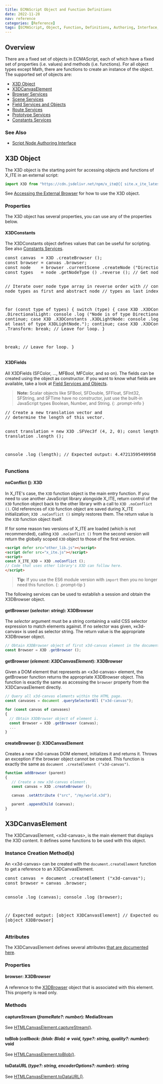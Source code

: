 ```yaml
---
title: ECMAScript Object and Function Definitions
date: 2022-11-28
nav: reference
categories: [Reference]
tags: [ECMAScript, Object, Function, Definitions, Authoring, Interface, Overview]
---
```

## Overview

There are a fixed set of objects in ECMAScript, each of which have a fixed set of properties (i.e. values) and methods (i.e. functions). For all object types except Math, there are functions to create an instance of the object. The supported set of objects are:

* [X3D Object](#x3d-object)
* [X3DCanvasElement](#x3dcanvaselement)
* [Browser Services](/x_ite/reference/browser-services/)
* [Scene Services](/x_ite/reference/scene-services/)
* [Field Services and Objects](/x_ite/reference/field-services-and-objects/)
* [Route Services](/x_ite/reference/route-services/)
* [Prototype Services](/x_ite/reference/prototype-services/)
* [Constants Services](/x_ite/reference/constants-services/)

### See Also

* [Script Node Authoring Interface](/x_ite/reference/script-node-authoring-interface/)

## X3D Object

The X3D object is the starting point for accessing objects and functions of X_ITE in an external script:

```js
import X3D from "https://cdn.jsdelivr.net/npm/x_ite@{{ site.x_ite_latest_version }}/dist/x_ite.min.mjs";
```

See [Accessing the External Browser](/x_ite/accessing-the-external-browser/) for how to use the X3D object.

### Properties

The X3D object has several properties, you can use any of the properties below.

#### **X3DConstants**

The X3DConstants object defines values that can be useful for scripting. See also [Constants Services](/x_ite/reference/constants-services/).

<x3d-script-area name="X3D External Browser Example: X3DConstants" style="height: 630px">
<pre>
const canvas  = X3D .createBrowser ();
const browser = canvas .browser;
const node    = browser .currentScene .createNode ("DirectionalLight");
const types   = node .getNodeType () .reverse (); // Get node type array.

// Iterate over node type array in reverse order with
// concrete node types as first and abstract node
// types as last index.

for (const type of types)
{
  switch (type)
  {
    case X3D .X3DConstants .DirectionalLight:
      console .log ("Node is of type DirectionalLight.");
      continue;
    case X3D .X3DConstants .X3DLightNode:
      console .log ("Node is at least of type X3DLightNode.");
      continue;
    case X3D .X3DConstants .Transform:
      break; // Leave for loop.
  }

  break; // Leave for loop.
}
</pre>
</x3d-script-area>

#### **X3DFields**

All X3DFields (SFColor, ..., MFBool, MFColor, and so on). The fields can be created using the object as constructor. If you want to know what fields are available, take a look at [Field Services and Objects](/x_ite/reference/field-services-and-objects/).

>**Note:** Scalar objects like SFBool, SFDouble, SFFloat, SFInt32, SFString, and SFTime have no constructor, just use the built-in JavaScript types Boolean, Number, and String.
{: .prompt-info }

<x3d-script-area name="X3D External Browser Example: X3DFields">
<pre>
// Create a new translation vector and
// determine the length of this vector.

const translation = new X3D .SFVec3f (4, 2, 0);
const length      = translation .length ();

console .log (length);
// Expected output: 4.47213595499958
</pre>
</x3d-script-area>

### Functions

#### **noConflict** (): X3D

In X_ITE's case, the `X3D` function object is the main entry function. If you need to use another JavaScript library alongside X_ITE, return control of the `X3D` function object back to the other library with a call to `X3D .noConflict ()`. Old references of `X3D` function object are saved during X_ITE initialization; `X3D .noConflict ()` simply restores them. The return value is the `X3D` function object itself.

If for some reason two versions of X_ITE are loaded (which is not recommended), calling `X3D .noConflict ()` from the second version will return the globally scoped `X3D` object to those of the first version.

```html
<script defer src="other_lib.js"></script>
<script defer src="x_ite.js"></script>
<script>
const X_ITE_X3D = X3D .noConflict ();
// Code that uses other library's X3D can follow here.
</script>
```

>**Tip:** If you use the ES6 module version with `import` then you no longer need this function.
{: .prompt-tip }

The following services can be used to establish a session and obtain the X3DBrowser object.

#### **getBrowser** (*selector: string*): X3DBrowser

The *selector* argument must be a string containing a valid CSS selector expression to match elements against. If no selector was given, »x3d-canvas« is used as selector string. The return value is the appropriate X3DBrowser object.

```js
// Obtain X3DBrowser object of first x3d-canvas element in the document.
const Browser = X3D .getBrowser ();
```

#### **getBrowser** (*element: X3DCanvasElement*): X3DBrowser

Given a DOM element that represents an \<x3d-canvas\> element, the getBrowser function returns the appropriate X3DBrowser object. This function is exactly the same as accessing the `browser` property from the X3DCanvasElement directly.

```js
// Query all x3d-canvas elements within the HTML page.
const canvases = document .querySelectorAll ("x3d-canvas");

for (const canvas of canvases)
{
  // Obtain X3DBrowser object of element i.
  const Browser = X3D .getBrowser (canvas);
  ...
}
```

#### **createBrowser** (): X3DCanvasElement

Creates a new x3d-canvas DOM element, initializes it and returns it. Throws an exception if the browser object cannot be created. This function is exactly the same as `document .createElement ("x3d-canvas")`.

```js
function addBrowser (parent)
{
   // Create a new x3d-canvas element.
   const canvas = X3D .createBrowser ();

   canvas .setAttribute ("src", "/my/world.x3d");

   parent .appendChild (canvas);
}
```

## X3DCanvasElement

The X3DCanvasElement, \<x3d-canvas\>, is the main element that displays the X3D content. It defines some functions to be used with this object.

### Instance Creation Method(s)

An \<x3d-canvas\> can be created with the `document.createElement` function to get a reference to an X3DCanvasElement.

<x3d-script-area name="X3D External Browser Example: createElement">
<pre>
const canvas  = document .createElement ("x3d-canvas");
const browser = canvas .browser;

console .log (canvas);
console .log (browser);

// Expected output: [object X3DCanvasElement]
// Expected output: [object X3DBrowser]
</pre>
</x3d-script-area>

### Attributes

The X3DCanvasElement defines several attributes [that are documented here](/x_ite/#attributes-of-the-x3d-canvas-element).

### Properties

#### **browser**: X3DBrowser

A reference to the [X3DBrowser](/x_ite/reference/browser-services/#browser-object) object that is associated with this element. This property is read only.

### Methods

#### **captureStream** (*frameRate?: number*): MediaStream

See [HTMLCanvasElement.captureStream()](https://developer.mozilla.org/en-US/docs/Web/API/HTMLCanvasElement/captureStream).

#### **toBlob** (*callback: (blob: Blob) => void, type?: string, quality?: number*): void

See [HTMLCanvasElement.toBlob()](https://developer.mozilla.org/en-US/docs/Web/API/HTMLCanvasElement/toBlob).

#### **toDataURL** (*type?: string, encoderOptions?: number*): string

See [HTMLCanvasElement.toDataURL()](https://developer.mozilla.org/en-US/docs/Web/API/HTMLCanvasElement/toDataURL).
